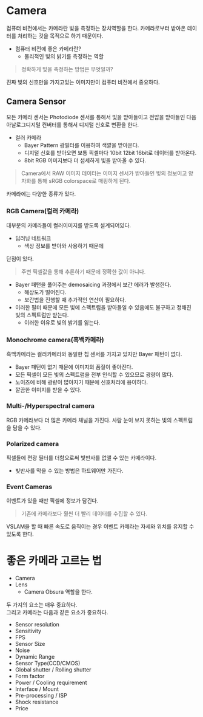 # Camera
컴퓨터 비전에서는 카메라란 빛을 측정하는 장치역할을 한다. 카메라로부터 받아온 데이터를 처리하는 것을 목적으로 하기 때문이다.

+ 컴퓨터 비전에 좋은 카메라란?
  + 물리적인 빛의 밝기를 측정하는 역할

> 정확하게 빛을 측정하는 방법은 무엇일까?

진짜 빛의 신호만을 가지고있는 이미지만이 컴퓨터 비전에서 중요하다.

## Camera Sensor
모든 카메라 센서는 Photodiode 센서를 통해서 빛을 받아들이고 전압을 받아들인 다음 아날로그디지털 컨버터를 통해서 디지털 신호로 변환을 한다.

+ 컬러 카메라
  + Bayer Pattern 광필터를 이용하여 색깔을 받아온다.
  + 디지털 신호를 받아오면 보통 픽셀마다 10bit 12bit 16bit로 데이터를 받아온다.
  + 8bit RGB 이미지보다 더 섬세하게 빛을 받아올 수 있다.

> Camera에서 RAW 이미지 데이터는 이미지 센서가 받아들인 빛의 정보이고 양자화를 통해 sRGB colorspace로 매핑하게 된다.

카메라에는 다양한 종류가 있다. 

### RGB Camera(컬러 카메라)
대부분의 카메라들이 컬러이미지를 받도록 설계되어있다. 
+ 딥러닝 네트워크 
  + 색상 정보를 받아와 사용하기 때문에

단점이 있다.
> 주변 픽셀값을 통해 추론하기 때문에 정확한 값이 아니다.
+ Bayer 패턴을 풀어주는 demosaicing 과정에서 보간 에러가 발생한다.
  + 해상도가 떨어진다.
  + 보간법을 진행할 때 추가적인 연산이 필요하다.
+ 이러한 필터 때문에 모든 빛에 스펙트럼을 받아들일 수 있음에도 불구하고 정해진 빛의 스펙트럼만 받는다.
  + 이러한 이유로 빛의 밝기를 잃는다.

### Monochrome camera(흑백카메라)
흑백카메라는 컬러카메라와 동일한 칩 센서를 가지고 있지만 Bayer 패턴이 없다.
+ Bayer 패턴이 없기 때문에 이미지의 품질이 좋아진다.
+ 모든 픽셀이 모든 빛의 스펙트럼을 전부 인식할 수 있으므로 광량이 많다.
+ 노이즈에 비해 광량이 많아지기 때문에 신호처리에 용이하다.
+ 깔끔한 이미지를 받을 수 있다.

### Multi-/Hyperspectral camera
RGB 카메라보다 더 많은 카메라 채널을 가진다. 사람 눈이 보지 못하는 빛의 스펙트럼을 담을 수 있다.

### Polarized camera
픽셀들에 편광 필터를 더함으로써 빛반사를 없앨 수 있는 카메라이다.
+ 빛반사를 막을 수 있는 방법은 하드웨어만 가진다.

### Event Cameras
이벤트가 있을 때만 픽셀에 정보가 담긴다.
> 기존에 카메라보다 훨씬 더 빨리 데이터를 수집할 수 있다.

VSLAM을 할 때 빠른 속도로 움직이는 경우 이벤트 카메라는 자세와 위치를 유지할 수 있도록 한다.

# 좋은 카메라 고르는 법

+ Camera
+ Lens
  + Camera Obsura 역할을 한다. 

두 가지의 요소는 매우 중요하다.
<br>
그리고 카메라는 다음과 같은 요소가 중요하다.
+ Sensor resolution
+ Sensitivity
+ FPS
+ Sensor Size
+ Noise
+ Dynamic Range
+ Sensor Type(CCD/CMOS)
+ Global shutter / Rolling shutter
+ Form factor
+ Power / Cooling requirement
+ Interface / Mount
+ Pre-processing / ISP
+ Shock resistance
+ Price


